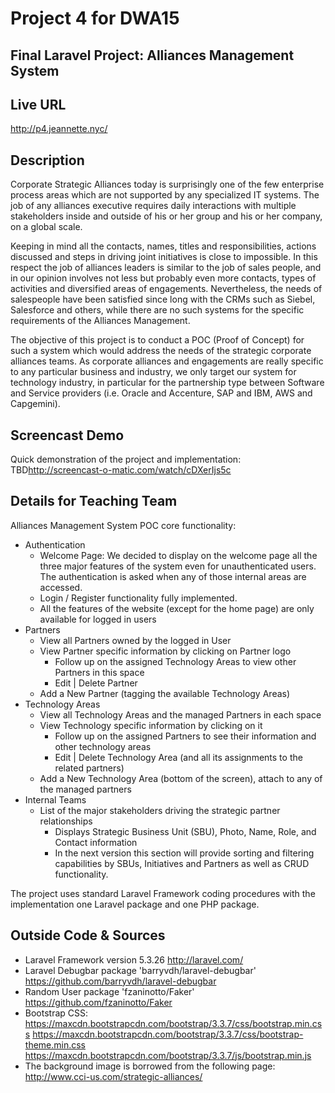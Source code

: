 # Project 4 for DWA15
## Final Laravel Project: Alliances Management System

## Live URL
<http://p4.jeannette.nyc/>

## Description
Corporate Strategic Alliances today is surprisingly one of the few enterprise process areas which are not supported by any specialized IT systems. The job of any alliances executive requires daily interactions with multiple stakeholders inside and outside of his or her group and his or her company, on a global scale.

Keeping in mind all the contacts, names, titles and responsibilities, actions discussed and steps in driving joint initiatives is close to impossible. In this respect the job of alliances leaders is similar to the job of sales people, and in our opinion involves not less but probably even more contacts, types of activities and diversified areas of engagements. Nevertheless, the needs of salespeople have been satisfied since long with the CRMs such as Siebel, Salesforce and others, while there are no such systems for the specific requirements of the Alliances Management.

The objective of this project is to conduct a POC (Proof of Concept) for such a system which would address the needs of the strategic corporate alliances teams. As corporate alliances and engagements are really specific to any particular business and industry, we only target our system for technology industry, in particular for the partnership type between Software and Service providers (i.e. Oracle and Accenture, SAP and IBM, AWS and Capgemini).

## Screencast Demo
Quick demonstration of the project and implementation:
TBD<http://screencast-o-matic.com/watch/cDXerIjs5c>

## Details for Teaching Team
Alliances Management System POC core functionality:
- Authentication
  - Welcome Page: We decided to display on the welcome page all the three major features of the system even for unauthenticated users. The authentication is asked when any of those internal areas are accessed.
  - Login / Register functionality fully implemented.
  - All the features of the website (except for the home page) are only available for logged in users
- Partners
  - View all Partners owned by the logged in User
  - View Partner specific information by clicking on Partner logo
    - Follow up on the assigned Technology Areas to view other Partners in this space
    - Edit | Delete Partner
  - Add a New Partner (tagging the available Technology Areas)
- Technology Areas
  - View all Technology Areas and the managed Partners in each space
  - View Technology specific information by clicking on it
    - Follow up on the assigned Partners to see their information and other technology areas
    - Edit | Delete Technology Area (and all its assignments to the related partners)
  - Add a New Technology Area (bottom of the screen), attach to any of the managed partners
- Internal Teams
  - List of the major stakeholders driving the strategic partner relationships
    - Displays Strategic Business Unit (SBU), Photo, Name, Role, and Contact information
    - In the next version this section will provide sorting and filtering capabilities by SBUs, Initiatives and Partners as well as CRUD functionality.

The project uses standard Laravel Framework coding procedures with the implementation one Laravel package and one PHP package.

## Outside Code & Sources
- Laravel Framework version 5.3.26
<http://laravel.com/>
- Laravel Debugbar package 'barryvdh/laravel-debugbar'
<https://github.com/barryvdh/laravel-debugbar>
- Random User package 'fzaninotto/Faker'
<https://github.com/fzaninotto/Faker>
- Bootstrap CSS:
<https://maxcdn.bootstrapcdn.com/bootstrap/3.3.7/css/bootstrap.min.css>
<https://maxcdn.bootstrapcdn.com/bootstrap/3.3.7/css/bootstrap-theme.min.css>
<https://maxcdn.bootstrapcdn.com/bootstrap/3.3.7/js/bootstrap.min.js>
- The background image is borrowed from the following page:
<http://www.cci-us.com/strategic-alliances/>
